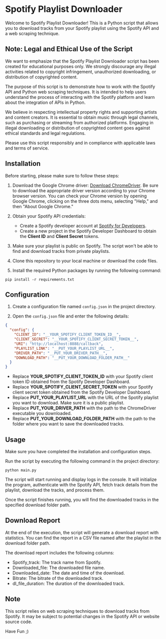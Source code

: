 # Spotify Playlist Downloader

Welcome to Spotify Playlist Downloader! This is a Python script that allows you to download tracks from your Spotify playlist using the Spotify API and a web scraping technique.

## Note: Legal and Ethical Use of the Script

We want to emphasize that the Spotify Playlist Downloader script has been created for educational purposes only. We strongly discourage any illegal activities related to copyright infringement, unauthorized downloading, or distribution of copyrighted content.

The purpose of this script is to demonstrate how to work with the Spotify API and Python web scraping techniques. It is intended to help users understand the process of interacting with the Spotify platform and learn about the integration of APIs in Python.

We believe in respecting intellectual property rights and supporting artists and content creators. It is essential to obtain music through legal channels, such as purchasing or streaming from authorized platforms. Engaging in illegal downloading or distribution of copyrighted content goes against ethical standards and legal regulations.

Please use this script responsibly and in compliance with applicable laws and terms of service.

## Installation

Before starting, please make sure to follow these steps:

1. Download the Google Chrome driver: [Download ChromeDriver](https://chromedriver.chromium.org/downloads). Be sure to download the appropriate driver version according to your Chrome browser version. You can check your Chrome version by opening Google Chrome, clicking on the three dots menu, selecting "Help," and then "About Google Chrome."

2. Obtain your Spotify API credentials:

   - Create a Spotify developer account at [Spotify for Developers](https://developer.spotify.com/dashboard/applications).
   - Create a new project in the Spotify Developer Dashboard to obtain the **Client ID** and **Client Secret** tokens.

3. Make sure your playlist is public on Spotify. The script won't be able to find and download tracks from private playlists.

4. Clone this repository to your local machine or download the code files.

5. Install the required Python packages by running the following command:

```
pip install -r requirements.txt
```

## Configuration

1. Create a configuration file named `config.json` in the project directory.

2. Open the `config.json` file and enter the following details:

```json
{
  "config": {
    "CLIENT_ID": "__YOUR_SPOTIFY_CLIENT_TOKEN_ID__",
    "CLIENT_SECRET": "__YOUR_SPOTIFY_CLIENT_SECRET_TOKEN__",
    "URI": "http://localhost:8888/callback",
    "PLAYLIST_LINK": "__PUT_YOUR_PLAYLIST_URL__",
    "DRIVER_PATH": "__PUT_YOUR_DRIVER_PATH__",
    "DOWNLOAD_PATH": "__PUT_YOUR_DOWNLOAD_FOLDER_PATH__"
  }
}
```

- Replace **YOUR_SPOTIFY_CLIENT_TOKEN_ID** with your Spotify client token ID obtained from the Spotify Developer Dashboard.
- Replace **YOUR_SPOTIFY_CLIENT_SECRET_TOKEN** with your Spotify client secret token obtained from the Spotify Developer Dashboard.
- Replace **PUT_YOUR_PLAYLIST_URL** with the URL of the Spotify playlist you want to download. Make sure it is a public playlist.
- Replace **PUT_YOUR_DRIVER_PATH** with the path to the ChromeDriver executable you downloaded.
- Replace **PUT_YOUR_DOWNLOAD_FOLDER_PATH** with the path to the folder where you want to save the downloaded tracks.

## Usage

Make sure you have completed the installation and configuration steps.

Run the script by executing the following command in the project directory:

```
python main.py
```

The script will start running and display logs in the console. It will initialize the program, authenticate with the Spotify API, fetch track details from the playlist, download the tracks, and process them.

Once the script finishes running, you will find the downloaded tracks in the specified download folder path.

## Download Report

At the end of the execution, the script will generate a download report with statistics. You can find the report in a CSV file named after the playlist in the download folder path.

The download report includes the following columns:

- Spotify_track: The track name from Spotify.
- Downloaded_file: The downloaded file name.
- Downloaded_date: The date and time of the download.
- Bitrate: The bitrate of the downloaded track.
- dl_file_duration: The duration of the downloaded track.

## Note

This script relies on web scraping techniques to download tracks from Spotify. It may be subject to potential changes in the Spotify API or website source code.

Have Fun ;)
